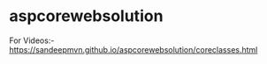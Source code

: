 # aspcorewebsolution

For Videos:-
https://sandeepmvn.github.io/aspcorewebsolution/coreclasses.html
      
      
